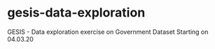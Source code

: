 # gesis-data-exploration
GESIS - Data exploration exercise on Government Dataset
Starting on 04.03.20
